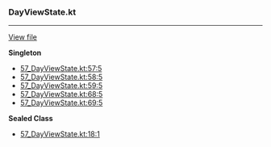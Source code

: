 ### DayViewState.kt
---
[View file](../../precision_analyzed/57_DayViewState.kt)

**Singleton**

 - [57_DayViewState.kt:57:5](../../precision_analyzed/57_DayViewState.kt#L57)
 - [57_DayViewState.kt:58:5](../../precision_analyzed/57_DayViewState.kt#L58)
 - [57_DayViewState.kt:59:5](../../precision_analyzed/57_DayViewState.kt#L59)
 - [57_DayViewState.kt:68:5](../../precision_analyzed/57_DayViewState.kt#L68)
 - [57_DayViewState.kt:69:5](../../precision_analyzed/57_DayViewState.kt#L69)

**Sealed Class**

 - [57_DayViewState.kt:18:1](../../precision_analyzed/57_DayViewState.kt#L18)
